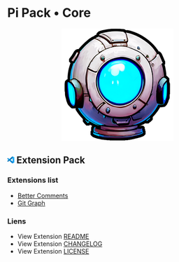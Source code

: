 # Pi Pack • Core

<div align="center"><picture><img src="/extension/icon.png" title="Pi Pack • Core" alt="Pi Pack • Core"></picture></div>

## <picture><img alt="VS Code icon" src="assets/vscode.png"></picture> Extension Pack

### Extensions list

- [Better Comments](https://marketplace.visualstudio.com/items?itemName=aaron-bond.better-comments)
- [Git Graph](https://marketplace.visualstudio.com/items?itemName=mhutchie.git-graph)

### Liens

- View Extension [README](/extension/README.md)
- View Extension [CHANGELOG](/extension/CHANGELOG.md)
- View Extension [LICENSE](/extension/LICENSE.md)
